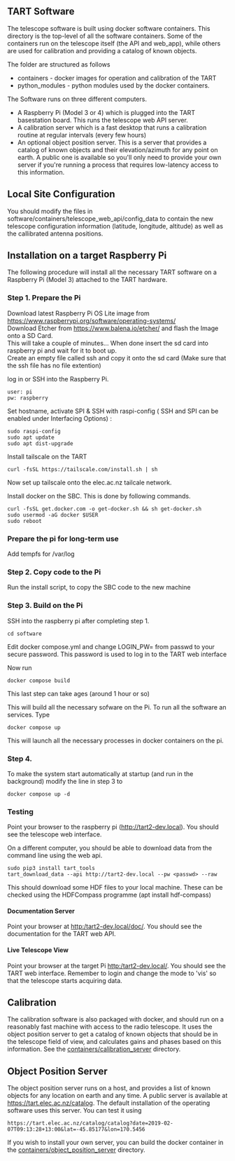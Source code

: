 ## TART Software

The telescope software is built using docker software containers. This directory is the top-level of all the software containers. Some of the containers run on the telescope itself (the API and web_app), while others are used for calibration and providing a catalog of known objects.

The folder are structured as follows

* containers - docker images for operation and calibration of the TART
* python_modules - python modules used by the docker containers.

The Software runs on three different computers. 

* A Raspberry Pi (Model 3 or 4) which is plugged into the TART basestation board. This runs the telescope web API server.
* A calibration server which is a fast desktop that runs a calibration routine at regular intervals (every few hours)
* An optional object position server. This is a server that provides a catalog of known objects and their elevation/azimuth for any point on earth. A public one is available so you'll only need to provide your own server if you're running a process that requires low-latency access to this information.


## Local Site Configuration

You should modify the files in software/containers/telescope_web_api/config_data to contain the new telescope configuration information (latitude, longitude, altitude) as 
well as the callibrated antenna positions.

## Installation on a target Raspberry Pi

The following procedure will install all the necessary TART software on a Raspberry Pi (Model 3) attached to the TART hardware.

### Step 1. Prepare the Pi

Download latest Raspberry Pi OS Lite image from https://www.raspberrypi.org/software/operating-systems/  
Download Etcher from https://www.balena.io/etcher/ and flash the Image onto a SD Card.  
This will take a couple of minutes... When done insert the sd card into raspberry pi and wait for it to boot up.  
Create an empty file called ssh and copy it onto the sd card (Make sure that the ssh file has no file extention) 

log in or SSH into the Raspberry Pi.

    user: pi
    pw: raspberry

Set hostname, activate SPI & SSH with raspi-config ( SSH and SPI can be enabled under Interfacing Options) :

    sudo raspi-config
    sudo apt update
    sudo apt dist-upgrade
    
Install tailscale on the TART

    curl -fsSL https://tailscale.com/install.sh | sh
    
Now set up tailscale onto the elec.ac.nz tailcale network.

Install docker on the SBC. This is done by following commands.  

    curl -fsSL get.docker.com -o get-docker.sh && sh get-docker.sh
    sudo usermod -aG docker $USER
    sudo reboot

### Prepare the pi for long-term use

Add tempfs for /var/log
  

### Step 2. Copy code to the Pi

Run the install script, to copy the SBC code to the new machine


### Step 3. Build on the Pi

SSH into the raspberry pi after completing step 1.

    cd software
    
Edit docker compose.yml and change LOGIN_PW= from passwd to your secure password. This password is used to log in to the TART web interface

Now run  
 
    docker compose build
This last step can take ages (around 1 hour or so)

This will build all the necessary sofware on the Pi. To run all the software an services. Type

    docker compose up

This will launch all the necessary processes in docker containers on the pi.

### Step 4.

To make the system start automatically at startup (and run in the background) modify the line in step 3 to

    docker compose up -d


### Testing

Point your browser to the raspberry pi (http://tart2-dev.local). You should see the telescope web interface. 

On a different computer, you should be able to download data from the command line using the web api.

    sudo pip3 install tart_tools
    tart_download_data --api http://tart2-dev.local --pw <passwd> --raw 
    
This should download some HDF files to your local machine. These can be checked using the HDFCompass programme (apt install hdf-compass)


#### Documentation Server

Point your browser at  [http:/tart2-dev.local/doc/](http:/tart2-dev.local/doc/). You should see the documentation for the TART web API. 

#### Live Telescope View

Point your browser at the target Pi [http:/tart2-dev.local/](http:/tart2-dev.local/). You should see the TART web interface. Remember to login and change the mode to 'vis' so that the telescope starts acquiring data.


## Calibration

The calibration software is also packaged with docker, and should run on a reasonably fast machine with access to the radio telescope. It uses the object position server to get a catalog of known objects that should be in the telescope field of view, and calculates gains and phases based on this information. See the [containers/calibration_server](containers/calibration_server/README.md) directory.

## Object Position Server

The object position server runs on a host, and provides a list of known objects for any location on earth and any time. A public server is available at https://tart.elec.ac.nz/catalog. The default installation of the operating software uses this server. You can test it using

    https://tart.elec.ac.nz/catalog/catalog?date=2019-02-07T09:13:28+13:00&lat=-45.85177&lon=170.5456

If you wish to install your own server, you can build the docker container in the [containers/object_position_server](containers/object_position_server/README.md) directory.
